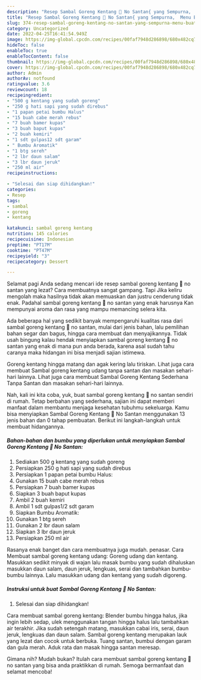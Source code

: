 ```yaml
---
description: "Resep Sambal Goreng Kentang 🥔 No Santan{ yang Sempurna,  Menu Buat lebaran"
title: "Resep Sambal Goreng Kentang 🥔 No Santan{ yang Sempurna,  Menu Buat lebaran"
slug: 374-resep-sambal-goreng-kentang-no-santan-yang-sempurna-menu-buat-lebaran
category: Uncategorized
date: 2022-04-25T16:41:54.949Z
image: https://img-global.cpcdn.com/recipes/00faf7948d286898/680x482cq70/sambal-goreng-kentang-no-santan-foto-resep-utama.jpg
hideToc: false
enableToc: true
enableTocContent: false
thumbnail: https://img-global.cpcdn.com/recipes/00faf7948d286898/680x482cq70/sambal-goreng-kentang-no-santan-foto-resep-utama.jpg
cover: https://img-global.cpcdn.com/recipes/00faf7948d286898/680x482cq70/sambal-goreng-kentang-no-santan-foto-resep-utama.jpg
author: Admin
authorAv: notfound
ratingvalue: 3.6
reviewcount: 18
recipeingredient:
- "500 g kentang yang sudah goreng"
- "250 g hati sapi yang sudah direbus"
- "1 papan petai bumbu Halus"
- "15 buah cabe merah rebus"
- "7 buah bamer kupas"
- "3 buah baput kupas"
- "2 buah kemiri"
- "1 sdt gulpas12 sdt garam"
- " Bumbu Aromatik"
- "1 btg sereh"
- "2 lbr daun salam"
- "3 lbr daun jeruk"
- "250 ml air"
recipeinstructions:

- "Selesai dan siap dihidangkan!"
categories:
- Resep
tags:
- sambal
- goreng
- kentang

katakunci: sambal goreng kentang 
nutrition: 145 calories
recipecuisine: Indonesian
preptime: "PT17M"
cooktime: "PT47M"
recipeyield: "3"
recipecategory: Dessert

---
```



Selamat pagi Anda sedang mencari ide resep sambal goreng kentang 🥔 no santan yang lezat? Cara membuatnya sangat gampang. Tapi Jika keliru mengolah maka hasilnya tidak akan memuaskan dan justru cenderung tidak enak. Padahal sambal goreng kentang 🥔 no santan yang enak harusnya Kan mempunyai aroma dan rasa yang mampu memancing selera kita.


Ada beberapa hal yang sedikit banyak mempengaruhi kualitas rasa dari sambal goreng kentang 🥔 no santan, mulai dari jenis bahan, lalu pemilihan bahan segar dan bagus, hingga cara membuat dan menyajikannya. Tidak usah bingung kalau hendak menyiapkan sambal goreng kentang 🥔 no santan yang enak di mana pun anda berada, karena asal sudah tahu caranya maka hidangan ini bisa menjadi sajian istimewa.

Goreng kentang hingga matang dan agak kering lalu tiriskan. Lihat juga cara membuat Sambal goreng kentang udang tanpa santan dan masakan sehari-hari lainnya. Lihat juga cara membuat Sambal Goreng Kentang Sederhana Tanpa Santan dan masakan sehari-hari lainnya.


Nah, kali ini kita coba, yuk, buat sambal goreng kentang 🥔 no santan sendiri di rumah. Tetap berbahan yang sederhana, sajian ini dapat memberi manfaat dalam membantu menjaga kesehatan tubuhmu sekeluarga. Kamu bisa menyiapkan Sambal Goreng Kentang 🥔 No Santan menggunakan 13 jenis bahan dan 0 tahap pembuatan. Berikut ini langkah-langkah untuk membuat hidangannya.

<!--inarticleads1-->

##### Bahan-bahan dan bumbu yang diperlukan untuk menyiapkan Sambal Goreng Kentang 🥔 No Santan:

1. Sediakan 500 g kentang yang sudah goreng
1. Persiapkan 250 g hati sapi yang sudah direbus
1. Persiapkan 1 papan petai bumbu Halus:
1. Gunakan 15 buah cabe merah rebus
1. Persiapkan 7 buah bamer kupas
1. Siapkan 3 buah baput kupas
1. Ambil 2 buah kemiri
1. Ambil 1 sdt gulpas1/2 sdt garam
1. Siapkan  Bumbu Aromatik:
1. Gunakan 1 btg sereh
1. Gunakan 2 lbr daun salam
1. Siapkan 3 lbr daun jeruk
1. Persiapkan 250 ml air


Rasanya enak banget dan cara membuatnya juga mudah. penasar. Cara Membuat sambal goreng kentang udang: Goreng udang dan kentang. Masukkan sedikit minyak di wajan lalu masak bumbu yang sudah dihaluskan masukkan daun salam, daun jeruk, lengkuas, serai dan tambahkan bumbu-bumbu lainnya. Lalu masukkan udang dan kentang yang sudah digoreng. 

<!--inarticleads2-->

##### Instruksi untuk buat Sambal Goreng Kentang 🥔 No Santan:


1. Selesai dan siap dihidangkan!

Cara membuat sambal goreng kentang: Blender bumbu hingga halus, jika ingin lebih sedap, ulek menggunakan tangan hingga halus lalu tambahkan air terakhir. Jika sudah setengah matang, masukkan cabai iris, serai, daun jeruk, lengkuas dan daun salam. Sambal goreng kentang merupakan lauk yang lezat dan cocok untuk berbuka. Tuang santan, bumbui dengan garam dan gula merah. Aduk rata dan masak hingga santan meresap. 

Gimana nih? Mudah bukan? Itulah cara membuat sambal goreng kentang 🥔 no santan yang bisa anda praktikkan di rumah. Semoga bermanfaat dan selamat mencoba!
